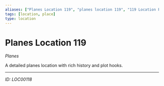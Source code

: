 ```yaml
---
aliases: ["Planes Location 119", "planes location 119", "119 Location Planes"]
tags: [location, place]
type: location
---
```


# Planes Location 119

*Planes*

A detailed planes location with rich history and plot hooks.

---
*ID: LOC00118*
